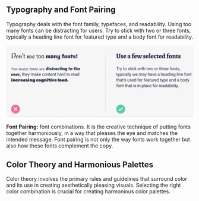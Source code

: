 ## Typography and Font Pairing

Typography deals with the font family, typefaces, and readability. Using too many fonts can be distracting for users. Try to stick with two or three fonts, typically a heading line font for featured type and a body font for readability.

![](/src/Images/typography.png)

**Font Pairing:** font combinations. It is the creative technique of putting fonts together harmoniously, in a way that pleases the eye and matches the intended message. Font pairing is not only the way fonts work together but also how these fonts complement the copy.

## Color Theory and Harmonious Palettes

Color theory involves the primary rules and guidelines that surround color and its use in creating aesthetically pleasing visuals. Selecting the right color combination is crucial for creating harmonious color palettes.
